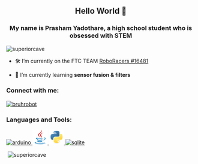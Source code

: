 <h2 align="center">Hello World 👋 </h2>
<h3 align="center">My name is Prasham Yadothare, a high school student who is obsessed with STEM</h3>

<p align="left"> <img src="https://komarev.com/ghpvc/?username=superiorcave&label=Profile%20views&color=0e75b6&style=flat" alt="superiorcave" /> </p>

- 🛠️ I’m currently on the FTC TEAM [RoboRacers #16481](https://ftcscout.org/teams/16481)

- 🌱 I’m currently learning **sensor fusion & filters**

<h3 align="left">Connect with me:</h3>
<p align="left">
<a href="https://discord.gg/bruhrobot" target="blank"><img align="center" src="https://raw.githubusercontent.com/rahuldkjain/github-profile-readme-generator/master/src/images/icons/Social/discord.svg" alt="bruhrobot" height="30" width="40" /></a>
</p>

<h3 align="left">Languages and Tools:</h3>
<p align="left"> <a href="https://www.arduino.cc/" target="_blank" rel="noreferrer"> <img src="https://cdn.worldvectorlogo.com/logos/arduino-1.svg" alt="arduino" width="40" height="40"/> </a> <a href="https://www.java.com" target="_blank" rel="noreferrer"> <img src="https://raw.githubusercontent.com/devicons/devicon/master/icons/java/java-original.svg" alt="java" width="40" height="40"/> </a> <a href="https://www.python.org" target="_blank" rel="noreferrer"> <img src="https://raw.githubusercontent.com/devicons/devicon/master/icons/python/python-original.svg" alt="python" width="40" height="40"/> </a> <a href="https://www.sqlite.org/" target="_blank" rel="noreferrer"> <img src="https://www.vectorlogo.zone/logos/sqlite/sqlite-icon.svg" alt="sqlite" width="40" height="40"/> </a> </p>

<p>&nbsp;<img align="center" src="https://github-readme-stats.vercel.app/api?username=superiorcave&show_icons=true&locale=en" alt="superiorcave" /></p>
